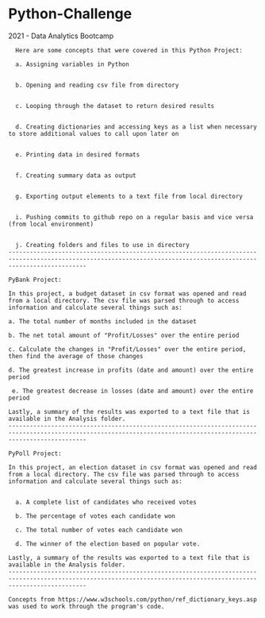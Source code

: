 # Python-Challenge


2021 - Data Analytics Bootcamp


      Here are some concepts that were covered in this Python Project:

      a. Assigning variables in Python
  
  
      b. Opening and reading csv file from directory
  
  
      c. Looping through the dataset to return desired results
  
  
      d. Creating dictionaries and accessing keys as a list when necessary to store additional values to call upon later on
  
  
      e. Printing data in desired formats 
  
  
      f. Creating summary data as output
  
  
      g. Exporting output elements to a text file from local directory
      
      
      i. Pushing commits to github repo on a regular basis and vice versa (from local environment)
      
      
      j. Creating folders and files to use in directory
    ------------------------------------------------------------------------------------------------------------------------------------------------------------------
    
    PyBank Project:
    
    In this project, a budget dataset in csv format was opened and read from a local directory. The csv file was parsed through to access information and calculate several things such as:
    
    a. The total number of months included in the dataset

    b. The net total amount of "Profit/Losses" over the entire period

    c. Calculate the changes in "Profit/Losses" over the entire period, then find the average of those changes

    d. The greatest increase in profits (date and amount) over the entire period

     e. The greatest decrease in losses (date and amount) over the entire period
   
    Lastly, a summary of the results was exported to a text file that is available in the Analysis folder. 
    ------------------------------------------------------------------------------------------------------------------------------------------------------------------
    
    PyPoll Project:
    
    In this project, an election dataset in csv format was opened and read from a local directory. The csv file was parsed through to access information and calculate several things such as:
    

      a. A complete list of candidates who received votes

      b. The percentage of votes each candidate won

      c. The total number of votes each candidate won

      d. The winner of the election based on popular vote.
 
    Lastly, a summary of the results was exported to a text file that is available in the Analysis folder. 
    ------------------------------------------------------------------------------------------------------------------------------------------------------------------
    
    Concepts from https://www.w3schools.com/python/ref_dictionary_keys.asp was used to work through the program's code. 
